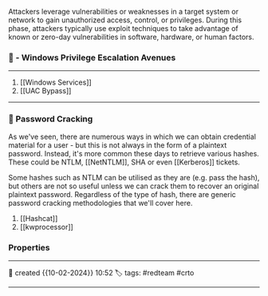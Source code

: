 Attackers leverage vulnerabilities or weaknesses in a target system or network to gain unauthorized access, control, or privileges. During this phase, attackers typically use exploit techniques to take advantage of known or zero-day vulnerabilities in software, hardware, or human factors.

### 🚀 - Windows Privilege Escalation Avenues
---
1. [[Windows Services]]
2. [[UAC Bypass]]

---

### 📜 Password Cracking

As we've seen, there are numerous ways in which we can obtain credential material for a user - but this is not always in the form of a plaintext password. Instead, it's more common these days to retrieve various hashes. These could be NTLM, [[NetNTLM]], SHA or even [[Kerberos]] tickets.

Some hashes such as NTLM can be utilised as they are (e.g. pass the hash), but others are not so useful unless we can crack them to recover an original plaintext password. Regardless of the type of hash, there are generic password cracking methodologies that we'll cover here.

1) [[Hashcat]]
2) [[kwprocessor]]


### Properties
---
📆 created   {{10-02-2024}} 10:52
🏷️ tags: #redteam #crto 

---

